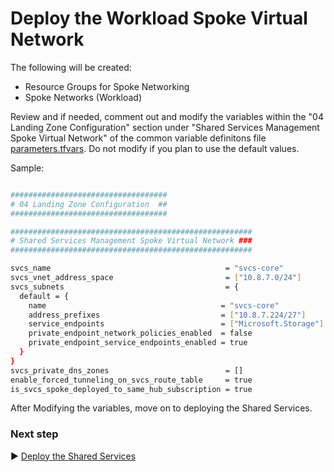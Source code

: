 # Deploy the Workload Spoke Virtual Network

The following will be created:

* Resource Groups for Spoke Networking
* Spoke Networks (Workload)

Review and if needed, comment out and modify the variables within the "04 Landing Zone Configuration" section under "Shared Services Management Spoke Virtual Network" of the common variable definitons file [parameters.tfvars](./tfvars/parameters.tfvars). Do not modify if you plan to use the default values.

Sample:

```bash

###################################
# 04 Landing Zone Configuration  ##
###################################

######################################################
# Shared Services Management Spoke Virtual Network ###
######################################################

svcs_name                                       = "svcs-core"
svcs_vnet_address_space                         = ["10.8.7.0/24"]
svcs_subnets                                    = {
  default = {
    name                                       = "svcs-core"
    address_prefixes                           = ["10.8.7.224/27"]
    service_endpoints                          = ["Microsoft.Storage"]
    private_endpoint_network_policies_enabled  = false
    private_endpoint_service_endpoints_enabled = true
  }
}
svcs_private_dns_zones                          = []
enable_forced_tunneling_on_svcs_route_table     = true
is_svcs_spoke_deployed_to_same_hub_subscription = true

```

After Modifying the variables, move on to deploying the Shared Services.

### Next step

:arrow_forward: [Deploy the Shared Services](./Shared-Services.md)